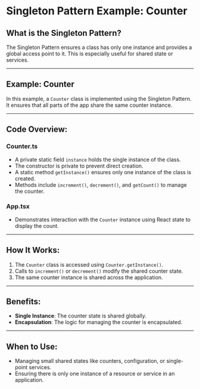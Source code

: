 # Singleton Pattern Example: Counter

## What is the Singleton Pattern?

The Singleton Pattern ensures a class has only one instance and provides a global access point to it.
This is especially useful for shared state or services.

---

## Example: Counter

In this example, a `Counter` class is implemented using the Singleton Pattern. 
It ensures that all parts of the app share the same counter instance.

---

## Code Overview:

### Counter.ts
- A private static field `instance` holds the single instance of the class.
- The constructor is private to prevent direct creation.
- A static method `getInstance()` ensures only one instance of the class is created.
- Methods include `increment()`, `decrement()`, and `getCount()` to manage the counter.

### App.tsx
- Demonstrates interaction with the `Counter` instance using React state to display the count.

---

## How It Works:
1. The `Counter` class is accessed using `Counter.getInstance()`.
2. Calls to `increment()` or `decrement()` modify the shared counter state.
3. The same counter instance is shared across the application.

---

## Benefits:
- **Single Instance**: The counter state is shared globally.
- **Encapsulation**: The logic for managing the counter is encapsulated.

---

## When to Use:
- Managing small shared states like counters, configuration, or single-point services.
- Ensuring there is only one instance of a resource or service in an application.
